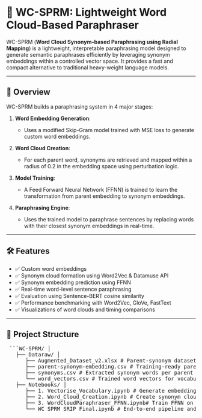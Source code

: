 # 🧠 WC-SPRM: Lightweight Word Cloud-Based Paraphraser

WC-SPRM (**Word Cloud Synonym-based Paraphrasing using Radial Mapping**) is a lightweight, interpretable paraphrasing model designed to generate semantic paraphrases efficiently by leveraging synonym embeddings within a controlled vector space. It provides a fast and compact alternative to traditional heavy-weight language models.

---

## 🚀 Overview

WC-SPRM builds a paraphrasing system in 4 major stages:

1. **Word Embedding Generation**: 
   - Uses a modified Skip-Gram model trained with MSE loss to generate custom word embeddings.

2. **Word Cloud Creation**: 
   - For each parent word, synonyms are retrieved and mapped within a radius of 0.2 in the embedding space using perturbation logic.

3. **Model Training**: 
   - A Feed Forward Neural Network (FFNN) is trained to learn the transformation from parent embedding to synonym embeddings.

4. **Paraphrasing Engine**: 
   - Uses the trained model to paraphrase sentences by replacing words with their closest synonym embeddings in real-time.

---

## 🛠️ Features

- ✅ Custom word embeddings
- ✅ Synonym cloud formation using Word2Vec & Datamuse API
- ✅ Synonym embedding prediction using FFNN
- ✅ Real-time word-level sentence paraphrasing
- ✅ Evaluation using Sentence-BERT cosine similarity
- ✅ Performance benchmarking with Word2Vec, GloVe, FastText
- ✅ Visualizations of word clouds and timing comparisons

---

## 📂 Project Structure

<pre lang="markdown"> ```WC-SPRM/ │
   ├── Dataraw/ │ 
      ├── Augmented_Dataset_v2.xlsx # Parent-synonym dataset with labels │
      ├── parent-synonym-embedding.csv # Training-ready parent-synonym embeddings │
      ├── synonyms.csv # Extracted synonym words per parent │ 
      └── word_vectors.csv # Trained word vectors for vocabulary │
   ├── Notebooks/ │
      ├── 1. Vectorise_Vocabulary.ipynb # Generate embeddings using modified Skip-gram │ 
      ├── 2. Word_Cloud_Creation.ipynb # Create synonym clouds using vector radius │ 
      ├── 3. WordCloudParaphraser_FFNN.ipynb# Train FFNN on word cloud data │ 
      └── WC_SPRM_SRIP_Final.ipynb # End-to-end pipeline and evaluation ``` </pre>
